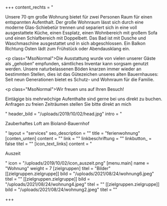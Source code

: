 +++
content_rechts = "<p>Unsere 70 qm große Wohnung bietet für zwei Personen Raum für einen entspannten Aufenthalt. Der große Wohnraum lässt sich durch eine moderne Glas-Schiebetür trennen und separiert sich in eine voll ausgestattete Küche, einen Essplatz, einen Wohnbereich mit großem Sofa und einen Schlafbereich mit Doppelbett. Das Bad ist mit Dusche und Waschmaschine ausgestattet und in sich abgeschlossen. Ein Balkon Richtung Osten lädt zum Frühstück oder Abendausklang ein.</p><p class=\"MsoNormal\">Die Ausstattung wurde von vielen unserer Gäste als „gehoben“ empfunden, sämtliches Inventar kann sorgsam genutzt werden. Unsere naturbelassenen Böden knarzen immer wieder an bestimmten Stellen, dies ist das Gütezeichen unseres alten Bauernhauses: Seit neun Generationen bietet es Schutz- und Wohnraum für die Familie.</p><p class=\"MsoNormal\">Wir freuen uns auf Ihren Besuch!</p><p>Eintägige bis mehrwöchige Aufenthalte sind gerne bei uns direkt zu buchen. Anfragen zu freien Zeiträumen stellen Sie bitte direkt an mich</p>"
header_bild = "/uploads/2019/10/02/head.jpg"
intro = "<p>Zauberhaftes Loft am Bioland-Bauernhof</p>"
layout = "services"
seo_description = ""
title = "ferienwohnung"
[conten_unten]
content = ""
link = ""
linkbeschriftung = ""
linkbutton_ = false
titel = ""
[icon_text_links]
content = "<p>Auszeit</p>"
icon = "/uploads/2019/10/02/icon_auszeit.png"
[menu.main]
name = "Wohnung"
weight = 7
[zielgruppen]
titel = "Bilder"
[[zielgruppen.zielgruppe]]
bild = "/uploads/2021/08/24/wohnung6.jpeg"
titel = ""
[[zielgruppen.zielgruppe]]
bild = "/uploads/2021/08/24/wohnung4.jpeg"
titel = ""
[[zielgruppen.zielgruppe]]
bild = "/uploads/2021/08/24/wohnung2.jpeg"
titel = ""

+++
